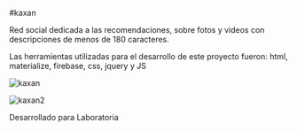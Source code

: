 #kaxan

Red social dedicada a las recomendaciones, sobre fotos y videos con descripciones de menos de 180 caracteres.

Las herramientas utilizadas para el desarrollo de este proyecto fueron: html, materialize, firebase, css, jquery y JS


![kaxan](https://user-images.githubusercontent.com/12899162/38505895-f2cf0332-3bdd-11e8-8727-bc8febc6af91.jpg)

![kaxan2](https://user-images.githubusercontent.com/12899162/38505934-1225c5a4-3bde-11e8-9fa0-81ae620b5a41.jpg)

Desarrollado para Laboratoria
